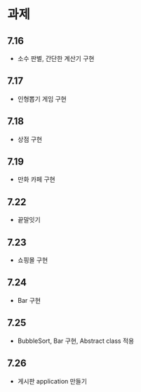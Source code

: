 # 과제
## 7.16
 - 소수 판별, 간단한 계산기 구현

## 7.17
 - 인형뽑기 게임 구현

## 7.18
 - 상점 구현

## 7.19
 - 만화 카페 구현

## 7.22
 - 끝말잇기

## 7.23
 - 쇼핑몰 구현

## 7.24
 - Bar 구현

## 7.25
 - BubbleSort, Bar 구현, Abstract class 적용

## 7.26
 - 게시판 application 만들기
